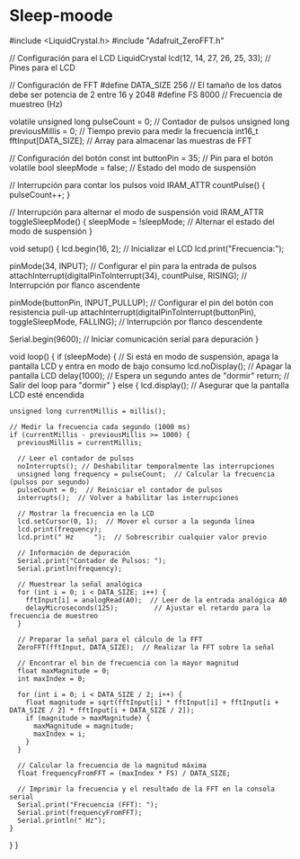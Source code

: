 # Sleep-moode
#include <LiquidCrystal.h>
#include "Adafruit_ZeroFFT.h"

// Configuración para el LCD
LiquidCrystal lcd(12, 14, 27, 26, 25, 33);  // Pines para el LCD

// Configuración de FFT
#define DATA_SIZE 256  // El tamaño de los datos debe ser potencia de 2 entre 16 y 2048
#define FS 8000        // Frecuencia de muestreo (Hz)

volatile unsigned long pulseCount = 0;  // Contador de pulsos
unsigned long previousMillis = 0;        // Tiempo previo para medir la frecuencia
int16_t fftInput[DATA_SIZE];              // Array para almacenar las muestras de FFT

// Configuración del botón
const int buttonPin = 35;  // Pin para el botón
volatile bool sleepMode = false;  // Estado del modo de suspensión

// Interrupción para contar los pulsos
void IRAM_ATTR countPulse() {
  pulseCount++;
}

// Interrupción para alternar el modo de suspensión
void IRAM_ATTR toggleSleepMode() {
  sleepMode = !sleepMode;  // Alternar el estado del modo de suspensión
}

void setup() {
  lcd.begin(16, 2);  // Inicializar el LCD
  lcd.print("Frecuencia:");

  pinMode(34, INPUT);  // Configurar el pin para la entrada de pulsos
  attachInterrupt(digitalPinToInterrupt(34), countPulse, RISING);  // Interrupción por flanco ascendente

  pinMode(buttonPin, INPUT_PULLUP);  // Configurar el pin del botón con resistencia pull-up
  attachInterrupt(digitalPinToInterrupt(buttonPin), toggleSleepMode, FALLING);  // Interrupción por flanco descendente

  Serial.begin(9600); // Iniciar comunicación serial para depuración
}

void loop() {
  if (sleepMode) {
    // Si está en modo de suspensión, apaga la pantalla LCD y entra en modo de bajo consumo
    lcd.noDisplay();  // Apagar la pantalla LCD
    delay(1000);  // Espera un segundo antes de "dormir"
    return;  // Salir del loop para "dormir"
  } else {
    lcd.display();  // Asegurar que la pantalla LCD esté encendida

    unsigned long currentMillis = millis();

    // Medir la frecuencia cada segundo (1000 ms)
    if (currentMillis - previousMillis >= 1000) {
      previousMillis = currentMillis;

      // Leer el contador de pulsos
      noInterrupts(); // Deshabilitar temporalmente las interrupciones
      unsigned long frequency = pulseCount;  // Calcular la frecuencia (pulsos por segundo)
      pulseCount = 0;  // Reiniciar el contador de pulsos
      interrupts();  // Volver a habilitar las interrupciones

      // Mostrar la frecuencia en la LCD
      lcd.setCursor(0, 1);  // Mover el cursor a la segunda línea
      lcd.print(frequency);
      lcd.print(" Hz     ");  // Sobrescribir cualquier valor previo

      // Información de depuración
      Serial.print("Contador de Pulsos: ");
      Serial.println(frequency);

      // Muestrear la señal analógica
      for (int i = 0; i < DATA_SIZE; i++) {
        fftInput[i] = analogRead(A0);  // Leer de la entrada analógica A0
        delayMicroseconds(125);         // Ajustar el retardo para la frecuencia de muestreo
      }

      // Preparar la señal para el cálculo de la FFT
      ZeroFFT(fftInput, DATA_SIZE);  // Realizar la FFT sobre la señal

      // Encontrar el bin de frecuencia con la mayor magnitud
      float maxMagnitude = 0;
      int maxIndex = 0;

      for (int i = 0; i < DATA_SIZE / 2; i++) {
        float magnitude = sqrt(fftInput[i] * fftInput[i] + fftInput[i + DATA_SIZE / 2] * fftInput[i + DATA_SIZE / 2]);
        if (magnitude > maxMagnitude) {
          maxMagnitude = magnitude;
          maxIndex = i;
        }
      }

      // Calcular la frecuencia de la magnitud máxima
      float frequencyFromFFT = (maxIndex * FS) / DATA_SIZE;

      // Imprimir la frecuencia y el resultado de la FFT en la consola serial
      Serial.print("Frecuencia (FFT): ");
      Serial.print(frequencyFromFFT);
      Serial.println(" Hz");
    }
  }
}
